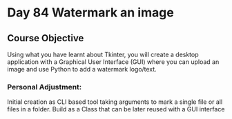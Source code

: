 # Day 84 Watermark an image

## Course Objective

Using what you have learnt about Tkinter, you will create a desktop application with a Graphical User Interface (GUI) where you can upload an image and use Python to add a watermark logo/text.

### Personal Adjustment:

Initial creation as CLI based tool taking arguments to mark a single file or all files in a folder. Build as a Class that can be later reused with a GUI interface
